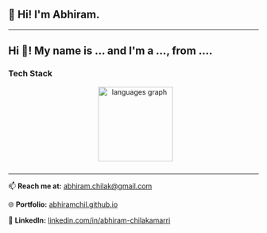 ## 👋 Hi! I'm Abhiram.

---

<h2 align="left">Hi 👋! My name is ... and I'm a ..., from ....</h2>

### Tech Stack

<div align="center">
  <img src="https://github-readme-stats.vercel.app/api/top-langs?username=abhiramchil&locale=en&hide_title=false&layout=compact&card_width=320&langs_count=5&theme=dracula&hide_border=false&order=2" height="150" alt="languages graph"  />
</div>

###

---

📫 **Reach me at:** [abhiram.chilak@gmail.com](mailto:abhiram.chilak@gmail.com)

🌐 **Portfolio:** [abhiramchil.github.io](https://abhiramchil.github.io/)  

🔗 **LinkedIn:** [linkedin.com/in/abhiram-chilakamarri](https://www.linkedin.com/in/abhiram-chilakamarri/)
